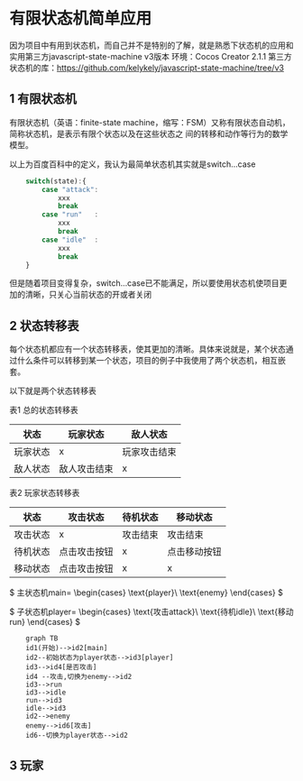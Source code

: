 # 有限状态机简单应用

因为项目中有用到状态机，而自己并不是特别的了解，就是熟悉下状态机的应用和实用第三方javascript-state-machine v3版本
环境：Cocos Creator 2.1.1
第三方状态机的库：<https://github.com/kelykely/javascript-state-machine/tree/v3>

## 1 有限状态机

有限状态机（英语：finite-state machine，缩写：FSM）又称有限状态自动机，简称状态机，是表示有限个状态以及在这些状态之 间的转移和动作等行为的数学模型。

以上为百度百科中的定义，我认为最简单状态机其实就是switch...case

```JavaScript
    switch(state):{
        case "attack":
            xxx
            break
        case "run"   :
            xxx
            break
        case "idle"  :
            xxx
            break
    }
```

但是随着项目变得复杂，switch...case已不能满足，所以要使用状态机使项目更加的清晰，只关心当前状态的开或者关闭

## 2 状态转移表

每个状态机都应有一个状态转移表，使其更加的清晰。具体来说就是，某个状态通过什么条件可以转移到某一个状态，项目的例子中我使用了两个状态机，相互嵌套。

以下就是两个状态转移表

表1 总的状态转移表

|状态    |玩家状态    |敌人状态    |
|-------|------      |---        |
|玩家状态|  x        | 玩家攻击结束|  
|敌人状态|敌人攻击结束|     x      |

表2 玩家状态转移表

|状态    |攻击状态|待机状态|移动状态|
|-------|------  |---     |----   |
|攻击状态|  x     | 攻击结束|  攻击结束|
|待机状态|点击攻击按钮|x|点击移动按钮|
|移动状态|点击攻击按钮|x|x|



$
主状态机main=
\begin{cases}
 \text{player}\\
 \text{enemy}
\end{cases}
$




$
子状态机player=
\begin{cases}
 \text{攻击attack}\\
 \text{待机idle}\\
 \text{移动run}
\end{cases}
$


```mermaid
    graph TB
    id1(开始)-->id2[main]
    id2--初始状态为player状态-->id3[player]
    id3-->id4[是否攻击]
    id4 --攻击,切换为enemy-->id2
    id3-->run
    id3-->idle
    run-->id3
    idle-->id3
    id2-->enemy
    enemy-->id6[攻击]
    id6--切换为player状态-->id2
```


## 3 玩家